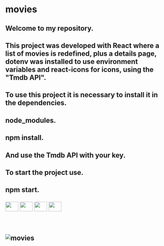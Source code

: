 # movies

<h2> Welcome to my repository.
<h2> This project was developed with React where a list of movies is redefined, plus a details page,
dotenv was installed to use environment variables and react-icons for icons, using the "Tmdb API".
<h2> To use this project it is necessary to install  it in the dependencies.
<h2> node_modules.
<h2> npm install.
<h2> And use the Tmdb API with your key.
<h2> To start the project use.
<h2> npm start.
  <br></br>



  <div display= "flex">
    <img align="center" alto="Ellen-html" height="30" width="40" src="https://cdn.jsdelivr.net/gh/devicons/devicon/icons/html5/html5-original.svg">
    <img  align="center" alto="Ellen-css" height="30" width="40"  src="https://cdn.jsdelivr.net/gh/devicons/devicon/icons/css3/css3-original.svg">
    <img  align="center" alto="Ellen-javascript" height="30" width="40" src="https://cdn.jsdelivr.net/gh/devicons/devicon/icons/javascript/javascript-original.svg">
    <img align="center" alto="Ellen-react" height="30" width="40"  src="https://cdn.jsdelivr.net/gh/devicons/devicon/icons/react/react-original-wordmark.svg">
</div>
<br></br>


![movies](https://user-images.githubusercontent.com/129814574/232896788-bc9b43a9-77fc-43e1-9c3b-542099bbb1ad.gif)
